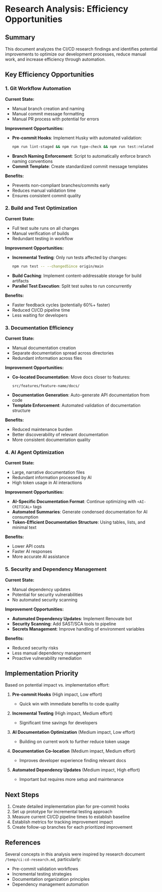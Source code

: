 # Research Analysis: Efficiency Opportunities

## Summary

This document analyzes the CI/CD research findings and identifies potential improvements to optimize our development processes, reduce manual work, and increase efficiency through automation.

## Key Efficiency Opportunities

### 1. Git Workflow Automation

**Current State:** 
- Manual branch creation and naming
- Manual commit message formatting
- Manual PR process with potential for errors

**Improvement Opportunities:**
- **Pre-commit Hooks**: Implement Husky with automated validation:
  ```bash
  npm run lint-staged && npm run type-check && npm run test:related
  ```
- **Branch Naming Enforcement**: Script to automatically enforce branch naming conventions
- **Commit Template**: Create standardized commit message templates

**Benefits:**
- Prevents non-compliant branches/commits early
- Reduces manual validation time
- Ensures consistent commit quality

### 2. Build and Test Optimization

**Current State:**
- Full test suite runs on all changes
- Manual verification of builds
- Redundant testing in workflow

**Improvement Opportunities:**
- **Incremental Testing**: Only run tests affected by changes:
  ```bash
  npm run test -- --changedSince origin/main
  ```
- **Build Caching**: Implement content-addressable storage for build artifacts
- **Parallel Test Execution**: Split test suites to run concurrently

**Benefits:**
- Faster feedback cycles (potentially 60%+ faster)
- Reduced CI/CD pipeline time
- Less waiting for developers

### 3. Documentation Efficiency

**Current State:**
- Manual documentation creation
- Separate documentation spread across directories
- Redundant information across files

**Improvement Opportunities:**
- **Co-located Documentation**: Move docs closer to features:
  ```
  src/features/feature-name/docs/
  ```
- **Documentation Generation**: Auto-generate API documentation from code
- **Template Enforcement**: Automated validation of documentation structure

**Benefits:**
- Reduced maintenance burden
- Better discoverability of relevant documentation
- More consistent documentation quality

### 4. AI Agent Optimization

**Current State:**
- Large, narrative documentation files
- Redundant information processed by AI
- High token usage in AI interactions

**Improvement Opportunities:**
- **AI-Specific Documentation Format**: Continue optimizing with `<AI-CRITICAL>` tags
- **Automated Summaries**: Generate condensed documentation for AI consumption
- **Token-Efficient Documentation Structure**: Using tables, lists, and minimal text

**Benefits:**
- Lower API costs
- Faster AI responses
- More accurate AI assistance

### 5. Security and Dependency Management

**Current State:**
- Manual dependency updates
- Potential for security vulnerabilities
- No automated security scanning

**Improvement Opportunities:**
- **Automated Dependency Updates**: Implement Renovate bot
- **Security Scanning**: Add SAST/SCA tools to pipeline
- **Secrets Management**: Improve handling of environment variables

**Benefits:**
- Reduced security risks
- Less manual dependency management
- Proactive vulnerability remediation

## Implementation Priority

Based on potential impact vs. implementation effort:

1. **Pre-commit Hooks** (High impact, Low effort)
   - Quick win with immediate benefits to code quality

2. **Incremental Testing** (High impact, Medium effort)
   - Significant time savings for developers

3. **AI Documentation Optimization** (Medium impact, Low effort)
   - Building on current work to further reduce token usage

4. **Documentation Co-location** (Medium impact, Medium effort)
   - Improves developer experience finding relevant docs

5. **Automated Dependency Updates** (Medium impact, High effort)
   - Important but requires more setup and maintenance

## Next Steps

1. Create detailed implementation plan for pre-commit hooks
2. Set up prototype for incremental testing approach
3. Measure current CI/CD pipeline times to establish baseline
4. Establish metrics for tracking improvement impact
5. Create follow-up branches for each prioritized improvement

## References

Several concepts in this analysis were inspired by research document `/temp/ci:cd-research.md`, particularly:
- Pre-commit validation workflows
- Incremental testing strategies 
- Documentation organization principles
- Dependency management automation